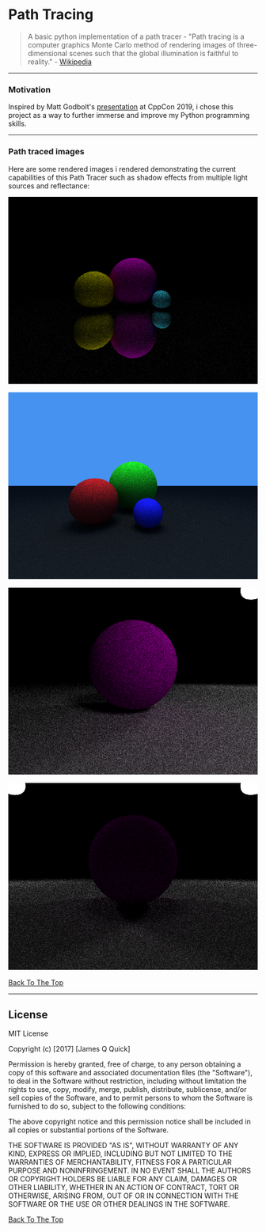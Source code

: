 # Path Tracing

> A basic python implementation of a path tracer - "Path tracing is a computer graphics Monte Carlo method of rendering images of three-dimensional scenes such that the global illumination is faithful to reality." - [Wikipedia](https://en.wikipedia.org/wiki/Path_tracing)

---

### Motivation 

Inspired by Matt Godbolt's [presentation](https://youtu.be/HG6c4Kwbv4I) at CppCon 2019, i chose this project as a way to further immerse and improve my Python programming skills. 


---

### Path traced images

Here are some rendered images i rendered demonstrating the current capabilities of this Path Tracer such as shadow effects from multiple light sources and reflectance:

![Project Image](pics/reflectance.png)

![Project Image](pics/blueSk.png)

![Project Image](pics/moon.png)

![Project Image](pics/shadow_effect.png)


[Back To The Top](#Path-Tracing)

---

## License

MIT License

Copyright (c) [2017] [James Q Quick]

Permission is hereby granted, free of charge, to any person obtaining a copy
of this software and associated documentation files (the "Software"), to deal
in the Software without restriction, including without limitation the rights
to use, copy, modify, merge, publish, distribute, sublicense, and/or sell
copies of the Software, and to permit persons to whom the Software is
furnished to do so, subject to the following conditions:

The above copyright notice and this permission notice shall be included in all
copies or substantial portions of the Software.

THE SOFTWARE IS PROVIDED "AS IS", WITHOUT WARRANTY OF ANY KIND, EXPRESS OR
IMPLIED, INCLUDING BUT NOT LIMITED TO THE WARRANTIES OF MERCHANTABILITY,
FITNESS FOR A PARTICULAR PURPOSE AND NONINFRINGEMENT. IN NO EVENT SHALL THE
AUTHORS OR COPYRIGHT HOLDERS BE LIABLE FOR ANY CLAIM, DAMAGES OR OTHER
LIABILITY, WHETHER IN AN ACTION OF CONTRACT, TORT OR OTHERWISE, ARISING FROM,
OUT OF OR IN CONNECTION WITH THE SOFTWARE OR THE USE OR OTHER DEALINGS IN THE
SOFTWARE.

[Back To The Top](#Path-Tracing)

